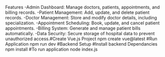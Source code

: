 Features
-Admin Dashboard: Manage doctors, patients, appointments, and billing records.
-Patient Management: Add, update, and delete patient records.
-Doctor Management: Store and modify doctor details, including specialization.
-Appointment Scheduling: Book, update, and cancel patient appointments.
-Billing System: Generate and manage patient bills automatically.
-Data Security: Secure storage of hospital data to prevent unauthorized access.#Create Vue.js Project
npm create vue@latest
#Run Application
npm run dev
#Backend Setup
#Install backend Dependancies
npm install
#To run application
node index.js




